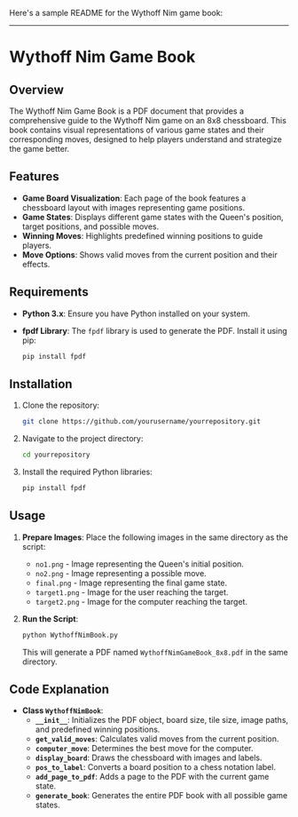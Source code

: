 Here's a sample README for the Wythoff Nim game book:

---

# Wythoff Nim Game Book

## Overview

The Wythoff Nim Game Book is a PDF document that provides a comprehensive guide to the Wythoff Nim game on an 8x8 chessboard. This book contains visual representations of various game states and their corresponding moves, designed to help players understand and strategize the game better.

## Features

- **Game Board Visualization**: Each page of the book features a chessboard layout with images representing game positions.
- **Game States**: Displays different game states with the Queen's position, target positions, and possible moves.
- **Winning Moves**: Highlights predefined winning positions to guide players.
- **Move Options**: Shows valid moves from the current position and their effects.

## Requirements

- **Python 3.x**: Ensure you have Python installed on your system.
- **fpdf Library**: The `fpdf` library is used to generate the PDF. Install it using pip:

  ```bash
  pip install fpdf
  ```

## Installation

1. Clone the repository:

   ```bash
   git clone https://github.com/yourusername/yourrepository.git
   ```

2. Navigate to the project directory:

   ```bash
   cd yourrepository
   ```

3. Install the required Python libraries:

   ```bash
   pip install fpdf
   ```

## Usage

1. **Prepare Images**: Place the following images in the same directory as the script:
   - `no1.png` - Image representing the Queen's initial position.
   - `no2.png` - Image representing a possible move.
   - `final.png` - Image representing the final game state.
   - `target1.png` - Image for the user reaching the target.
   - `target2.png` - Image for the computer reaching the target.

2. **Run the Script**:

   ```bash
   python WythoffNimBook.py
   ```

   This will generate a PDF named `WythoffNimGameBook_8x8.pdf` in the same directory.

## Code Explanation

- **Class `WythoffNimBook`**:
  - **`__init__`**: Initializes the PDF object, board size, tile size, image paths, and predefined winning positions.
  - **`get_valid_moves`**: Calculates valid moves from the current position.
  - **`computer_move`**: Determines the best move for the computer.
  - **`display_board`**: Draws the chessboard with images and labels.
  - **`pos_to_label`**: Converts a board position to a chess notation label.
  - **`add_page_to_pdf`**: Adds a page to the PDF with the current game state.
  - **`generate_book`**: Generates the entire PDF book with all possible game states.
